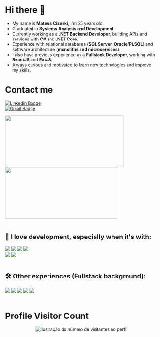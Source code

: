 <h1>Hi there 👋</h1>             
            
- My name is **Mateus Cizeski**, I'm 25 years old.       
- Graduated in **Systems Analysis and Development**.  
- Currently working as a **.NET Backend Developer**, building APIs and services with **C#** and **.NET Core**.  
- Experience with relational databases (**SQL Server, Oracle/PLSQL**) and software architecture (**monoliths and microservices**).   
- I also have previous experience as a **Fullstack Developer**, working with **ReactJS** and **ExtJS**.  
- Always curious and motivated to learn new technologies and improve my skills.  
                                          
<h1>Contact me</h1>   
     
[![Linkedin  Badge](https://img.shields.io/badge/-LinkedIn-6633cc?style=flat-square&logo=Linkedin&logoColor=white&link=www.linkedin.com/in/mateus-cizeski)](www.linkedin.com/in/mateus-cizeski)  
[![Gmail Badge](https://img.shields.io/badge/-Gmail-6633cc?style=flat-square&logo=Gmail&logoColor=white&link=mailto:mateuscizeski@gmail.com)](mailto:mateuscizeski@gmail.com)
    
<a  href="https://github.com/anuraghazra/github-readme-stats">
  <img height=170 align="center" width=390 src="https://github-readme-streak-stats.herokuapp.com/?user=mateuscizeski&theme=gruvbox&hide_border=false" />
</a>
<a href="https://github.com/anuraghazra/convoychat">
  <img height=170 align="center" width=370 src="https://github-readme-stats.vercel.app/api?username=mateuscizeski&show_icons=true&hide_border=false&theme=gruvbox" />
</a>
 
</br>
</br>

<h2>💜 I love development, especially when it's with: </h2>

<div align="left">
<img src="https://img.shields.io/badge/.NET-5C2D91?style=for-the-badge&logo=.net&logoColor=white" />
<img src="https://img.shields.io/badge/C%23-239120?style=for-the-badge&logo=c-sharp&logoColor=white" />    
<img src="https://img.shields.io/badge/SQL%20Server-CC2927?style=for-the-badge&logo=microsoft-sql-server&logoColor=white" />
<img src="https://img.shields.io/badge/Oracle-F80000?style=for-the-badge&logo=oracle&logoColor=white" />
<br/>
<img src="https://img.shields.io/badge/Entity%20Framework-512BD4?style=for-the-badge&logo=dotnet&logoColor=white" />
<img src="https://img.shields.io/badge/REST%20API-02569B?style=for-the-badge&logo=swagger&logoColor=white" />
</div>

</br>

<h2>🛠️ Other experiences (Fullstack background): </h2>
<div align="left">
<img src="https://img.shields.io/badge/JavaScript-F7DF1E?style=for-the-badge&logo=javascript&logoColor=414141" />
<img src="https://img.shields.io/badge/TypeScript-007ACC?style=for-the-badge&logo=typescript&logoColor=white"/>
<img src="https://img.shields.io/badge/React-414141?style=for-the-badge&logo=react&logoColor=61DAFB" />
<img src="https://img.shields.io/badge/React_Native-414141?style=for-the-badge&logo=react&logoColor=61DAFB"/>
<img src="https://img.shields.io/badge/Node.js-43853D?style=for-the-badge&logo=node.js&logoColor=white"/> 
</div>

</br>

<h1>Profile Visitor Count</h1>
<p align="center">
  <img
    src="https://profile-counter.glitch.me/mateuscizeski/count.svg"
    alt="Ilustração do número de visitantes no perfil"
  />
</p>
